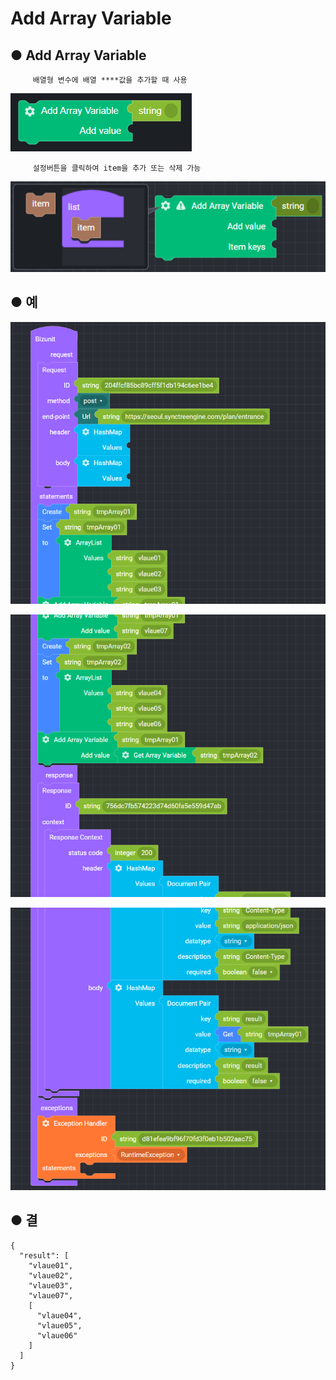 # Add Array Variable

## ● **Add Array Variable**

         배열형 변수에 배열 ****값을 추가할 때 사용  


![](../../.gitbook/assets/image%20%2877%29.png)

         설정버튼을 클릭하여 item을 추가 또는 삭제 가능

![](../../.gitbook/assets/image%20%2882%29.png)

## ● 예

![](../../.gitbook/assets/image%20%2870%29.png)

![](../../.gitbook/assets/image%20%28100%29.png)

![](../../.gitbook/assets/image%20%28101%29.png)

## ● 결

```text
{
  "result": [
    "vlaue01",
    "vlaue02",
    "vlaue03",
    "vlaue07",
    [
      "vlaue04",
      "vlaue05",
      "vlaue06"
    ]
  ]
}
```

